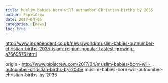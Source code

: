 ```yaml
---
title: Muslim babies born will outnumber Christian births by 2035
author: PipisCrew
date: 2017-04-06
categories: [news]
toc: true
---
```


http://www.independent.co.uk/news/world/muslim-babies-outnumber-christian-births-2035-islam-relgion-popular-fastest-growing-a7669576.html

origin - http://www.pipiscrew.com/2017/04/muslim-babies-born-will-outnumber-christian-births-by-2035/ muslim-babies-born-will-outnumber-christian-births-by-2035